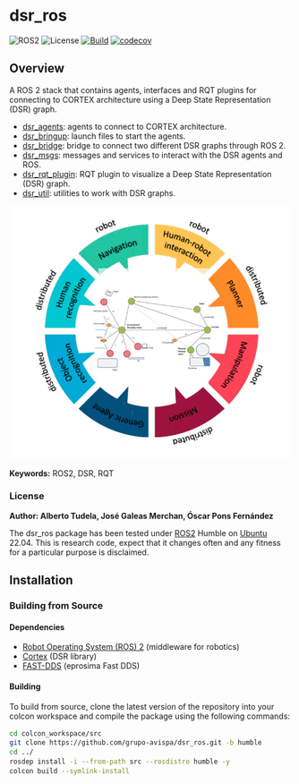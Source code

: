 # dsr_ros

![ROS2](https://img.shields.io/badge/ros2-humble-blue?logo=ros&logoColor=white)
![License](https://img.shields.io/github/license/grupo-avispa/dsr_ros)
[![Build](https://github.com/grupo-avispa/dsr_ros/actions/workflows/build.yml/badge.svg?branch=main)](https://github.com/grupo-avispa/dsr_ros/actions/workflows/build.yml)
[![codecov](https://codecov.io/gh/grupo-avispa/dsr_ros/graph/badge.svg?token=hBj7Q1WcFK)](https://codecov.io/gh/grupo-avispa/dsr_ros)

## Overview

A ROS 2 stack that contains agents, interfaces and RQT plugins for connecting to CORTEX architecture using a Deep State Representation (DSR) graph.

 * [dsr_agents]: agents to connect to CORTEX architecture.
 * [dsr_bringup]: launch files to start the agents.
 * [dsr_bridge]: bridge to connect two different DSR graphs through ROS 2.
 * [dsr_msgs]: messages and services to interact with the DSR agents and ROS.
 * [dsr_rqt_plugin]: RQT plugin to visualize a Deep State Representation (DSR) graph.
 * [dsr_util]: utilities to work with DSR graphs.

![Cortex](./doc/cortex.jpg)

**Keywords:** ROS2, DSR, RQT

### License

**Author: Alberto Tudela, José Galeas Merchan, Óscar Pons Fernández<br />**

The dsr_ros package has been tested under [ROS2] Humble on [Ubuntu] 22.04. This is research code, expect that it changes often and any fitness for a particular purpose is disclaimed.

## Installation

### Building from Source

#### Dependencies

- [Robot Operating System (ROS) 2](https://docs.ros.org/en/humble/) (middleware for robotics)
- [Cortex](https://github.com/grupo-avispa/cortex) (DSR library)
- [FAST-DDS](https://github.com/eProsima/Fast-DDS) (eprosima Fast DDS)

#### Building

To build from source, clone the latest version of the repository into your colcon workspace and compile the package using the following commands:
```bash
cd colcon_workspace/src
git clone https://github.com/grupo-avispa/dsr_ros.git -b humble
cd ../
rosdep install -i --from-path src --rosdistro humble -y
colcon build --symlink-install
```

[dsr_agents]: ./dsr_agents
[dsr_bridge]: ./dsr_bridge
[dsr_bringup]: ./dsr_bringup
[dsr_msgs]: ./dsr_msgs
[dsr_rqt_plugin]: ./dsr_rqt_plugin
[dsr_util]: ./dsr_util

[Ubuntu]: https://ubuntu.com/
[ROS2]: https://docs.ros.org/en/humble/